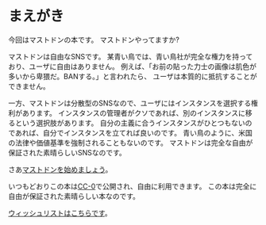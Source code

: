 # まえがき

今回はマストドンの本です。
マストドンやってますか?

マストドンは自由なSNSです。
某青い鳥では、青い鳥社が完全な権力を持っており、ユーザに自由はありません。
例えば、「お前の貼った力士の画像は肌色が多いから卑猥だ。BANする。」と言われたら、
ユーザは本質的に抵抗することができません。

一方、マストドンは分散型のSNSなので、ユーザにはインスタンスを選択する権利があります。
インスタンスの管理者がクソであれば、別のインスタンスに移るという選択肢があります。
自分の主義に合うインスタンスがひとつもないのであれば、自分でインスタンスを立てれば良いのです。
青い鳥のように、米国の法律や価値基準を強制されることもないのです。
マストドンは完全な自由が保証された素晴らしいSNSなのです。

さあ[マストドンを始めましょう](https://friends.nico/)。


いつもどおりこの本は[CC-0](https://creativecommons.org/choose/zero/)で公開され、自由に利用できます。
この本は完全に自由が保証された素晴らしい本なのです。

[ウィッシュリストはこちらです](https://twishli.st/masarakki)。
